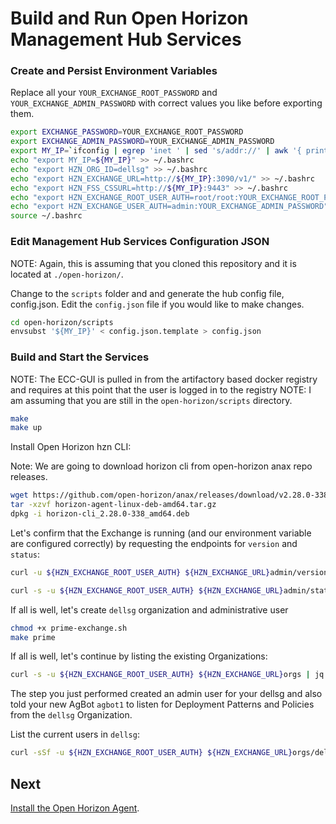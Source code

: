 # Build and Run Open Horizon Management Hub Services

### Create and Persist Environment Variables

Replace all your `YOUR_EXCHANGE_ROOT_PASSWORD` and `YOUR_EXCHANGE_ADMIN_PASSWORD` with correct values you like before exporting them.

``` bash
export EXCHANGE_PASSWORD=YOUR_EXCHANGE_ROOT_PASSWORD
export EXCHANGE_ADMIN_PASSWORD=YOUR_EXCHANGE_ADMIN_PASSWORD
export MY_IP=`ifconfig | egrep 'inet ' | sed 's/addr://' | awk '{ print $2 }' | egrep -v '^172.|^10.|^127.' | head -1`
echo "export MY_IP=${MY_IP}" >> ~/.bashrc
echo "export HZN_ORG_ID=dellsg" >> ~/.bashrc
echo "export HZN_EXCHANGE_URL=http://${MY_IP}:3090/v1/" >> ~/.bashrc
echo "export HZN_FSS_CSSURL=http://${MY_IP}:9443" >> ~/.bashrc
echo "export HZN_EXCHANGE_ROOT_USER_AUTH=root/root:YOUR_EXCHANGE_ROOT_PASSWORD" >> ~/.bashrc
echo "export HZN_EXCHANGE_USER_AUTH=admin:YOUR_EXCHANGE_ADMIN_PASSWORD" >> ~/.bashrc
source ~/.bashrc
```

### Edit Management Hub Services Configuration JSON

NOTE: Again, this is assuming that you cloned this repository and it is located at `./open-horizon/`.

Change to the `scripts` folder and and generate the hub config file, config.json.
Edit the `config.json` file if you would like to make changes.

``` bash
cd open-horizon/scripts
envsubst '${MY_IP}' < config.json.template > config.json
```

### Build and Start the Services
NOTE: The ECC-GUI is pulled in from the artifactory based docker registry and requires at this point that the user is logged in to the registry
NOTE: I am assuming that you are still in the `open-horizon/scripts` directory.

``` bash
make
make up
```

Install Open Horizon hzn CLI:

Note: We are going to download horizon cli from open-horizon anax repo releases.

``` bash
wget https://github.com/open-horizon/anax/releases/download/v2.28.0-338/horizon-agent-linux-deb-amd64.tar.gz
tar -xzvf horizon-agent-linux-deb-amd64.tar.gz
dpkg -i horizon-cli_2.28.0-338_amd64.deb
```

Let's confirm that the Exchange is running (and our environment variable are configured correctly) by 
requesting the endpoints for `version` and `status`:

``` bash
curl -u ${HZN_EXCHANGE_ROOT_USER_AUTH} ${HZN_EXCHANGE_URL}admin/version
```

``` bash
curl -s -u ${HZN_EXCHANGE_ROOT_USER_AUTH} ${HZN_EXCHANGE_URL}admin/status | jq .
```

If all is well, let's create `dellsg` organization and administrative user

``` bash
chmod +x prime-exchange.sh
make prime
```

If all is well, let's continue by listing the existing Organizations:

``` bash
curl -s -u ${HZN_EXCHANGE_ROOT_USER_AUTH} ${HZN_EXCHANGE_URL}orgs | jq .
```

The step you just performed created an admin user for your dellsg and also told your new AgBot `agbot1` to listen for Deployment Patterns and Policies from the `dellsg` Organization.

List the current users in `dellsg`:

``` bash
curl -sSf -u ${HZN_EXCHANGE_ROOT_USER_AUTH} ${HZN_EXCHANGE_URL}orgs/dellsg/users | jq .
```

## Next

[Install the Open Horizon Agent](install-agent.md).